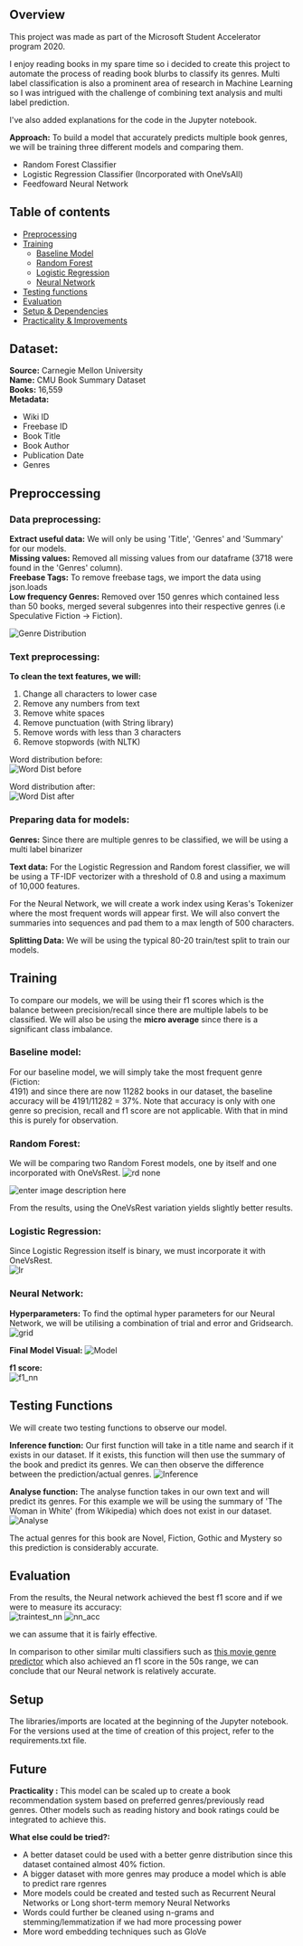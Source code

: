 

## Overview
This project was made as part of the Microsoft Student Accelerator program 2020.

I enjoy reading books in my spare time so i decided to create this project to automate the process of reading book blurbs to classify its genres. Multi label classification is also a prominent area of research in Machine Learning so I was intrigued with the challenge of combining text analysis and multi label prediction. 

I've also added explanations for the code in the Jupyter notebook.

**Approach:** 
To build a model that accurately predicts multiple book genres, we will be training three different models and comparing them. 
 - Random Forest Classifier
 - Logistic Regression Classifier (Incorporated with OneVsAll)
 - Feedfoward Neural Network

## Table of contents
* [Preprocessing](#preproccessing)
* [Training](#training)
   * [Baseline Model](#baseline-model)
  * [Random Forest](#random-forest)
  * [Logistic Regression](#logistic-regression)
  * [Neural Network](#neural-network)
* [Testing functions](#testing-functions)
* [Evaluation](#evaluation)
* [Setup & Dependencies](#setup)
*  [Practicality & Improvements](#future)

## Dataset:
**Source:** Carnegie Mellon University<br/>
**Name:** CMU Book Summary Dataset<br/>
**Books:** 16,559<br/>
**Metadata:**

 - Wiki ID
 - Freebase ID
 - Book Title
 - Book Author
 - Publication Date
 - Genres

## Preproccessing
### Data preprocessing:
**Extract useful data:** We will only be using 'Title', 'Genres' and 'Summary' for our models.<br/>
**Missing values:** Removed all missing values from our dataframe (3718 were found in the 'Genres' column).<br/>
**Freebase Tags:** To remove freebase tags, we import the data using json.loads<br/>
**Low frequency Genres:** Removed over 150 genres which contained less than 50 books, merged several subgenres into their respective genres (i.e Speculative Fiction -> Fiction).

![Genre Distribution](https://github.com/steven-lm/Genre-Classifier/blob/master/images/genredist.png)

### Text preprocessing:
**To clean the text features, we will:**

 1. Change all characters to lower case
 2. Remove any numbers from text
 3. Remove white spaces
 4. Remove punctuation (with String library)
 5. Remove words with less than 3 characters
 6. Remove stopwords (with NLTK)

Word distribution before:</br>
![Word Dist before](https://github.com/steven-lm/Genre-Classifier/blob/master/images/worddistbefore.png)

Word distribution after:</br>
![Word Dist after](https://github.com/steven-lm/Genre-Classifier/blob/master/images/worddistafter.png)


### Preparing data for models:
**Genres:** Since there are multiple genres to be classified, we will be using a multi label binarizer 

**Text data:** For the Logistic Regression and Random forest classifier, we will be using a TF-IDF vectorizer with a threshold of 0.8 and using a maximum of 10,000 features. 

For the Neural Network, we will create a work index using Keras's Tokenizer where the most frequent words will appear first. We will also convert the summaries into sequences and pad them to a max length of 500 characters. 

**Splitting Data:** We will be using the typical 80-20 train/test split to train our models.

## Training
To compare our models, we will be using their f1 scores which is the balance between precision/recall since there are multiple labels to be classified. We will also be using the **micro average** since there is a significant class imbalance. 
### Baseline model:
For our baseline model, we will simply take the most frequent genre (Fiction:   
4191) and since there are now 11282 books in our dataset, the baseline accuracy will be 4191/11282 = 37%. Note that accuracy is only with one genre so precision, recall and f1 score are not applicable. With that in mind this is purely for observation.
### Random Forest:
We will be comparing two Random Forest models, one by itself and one incorporated with OneVsRest.
![rd none](https://github.com/steven-lm/Genre-Classifier/blob/master/images/rdnone.png)

![enter image description here](https://github.com/steven-lm/Genre-Classifier/blob/master/images/rdone.png)

From the results, using the OneVsRest variation yields slightly better results.
### Logistic Regression:
Since Logistic Regression itself is binary, we must incorporate it with OneVsRest.</br>
![lr](https://github.com/steven-lm/Genre-Classifier/blob/master/images/f1_lr.JPG)

### Neural Network:
**Hyperparameters:** To find the optimal hyper parameters for our Neural Network, we will be utilising a combination of trial and error and Gridsearch.</br>
![grid](https://github.com/steven-lm/Genre-Classifier/blob/master/images/grid.png)

**Final Model Visual:**
![Model](https://github.com/steven-lm/Genre-Classifier/blob/master/images/NN.jpg)

**f1 score:**</br>
![f1_nn](https://github.com/steven-lm/Genre-Classifier/blob/master/images/f1_nn.png)

## Testing Functions
We will create two testing functions to observe our model.

**Inference function:** Our first function will take in a title name and search if it exists in our dataset. If it exists, this function will then use the summary of the book and predict its genres. We can then observe the difference between the prediction/actual genres. 
![Inference](https://github.com/steven-lm/Genre-Classifier/blob/master/images/inference_demo.png)

**Analyse function:** The analyse function takes in our own text and will predict its genres. For this example we will be using the summary of 'The Woman in White' (from Wikipedia) which does not exist in our dataset. 
![Analyse](https://github.com/steven-lm/Genre-Classifier/blob/master/images/analyse_demo.png)

The actual genres for this book are Novel, Fiction, Gothic and Mystery so this prediction is considerably accurate. 
	
## Evaluation
From the results, the Neural network achieved the best f1 score and if we were to measure its accuracy: </br>
![traintest_nn](https://github.com/steven-lm/Genre-Classifier/blob/master/images/NNTT.png)
![nn_acc](https://github.com/steven-lm/Genre-Classifier/blob/master/images/nn_accuracy.png)

we can assume that it is fairly effective.

In comparison to other similar multi classifiers such as [this movie genre predictor](https://github.com/igblackadder/movie_prediction/blob/master/genre%20prediction%20model.ipynb) which also achieved an f1 score in the 50s range, we can conclude that our Neural network is relatively accurate. 

## Setup 
The libraries/imports are located at the beginning of the Jupyter notebook. For the versions used at the time of creation of this project, refer to the requirements.txt file. 

## Future
**Practicality :** This model can be scaled up to create a book recommendation system based on preferred genres/previously read genres. Other models such as reading history and book ratings could be integrated to achieve this.

**What else could be tried?:** 

 - A better dataset could be used with a better genre distribution since this dataset contained almost 40% fiction.
 - A bigger dataset with more genres may produce a model which is able to predict rare rgenres
 - More models could be created and tested such as Recurrent Neural Networks or Long short-term memory Neural Networks
 - Words could further be cleaned using n-grams and stemming/lemmatization if we had more processing power
 - More word embedding techniques such as GloVe
